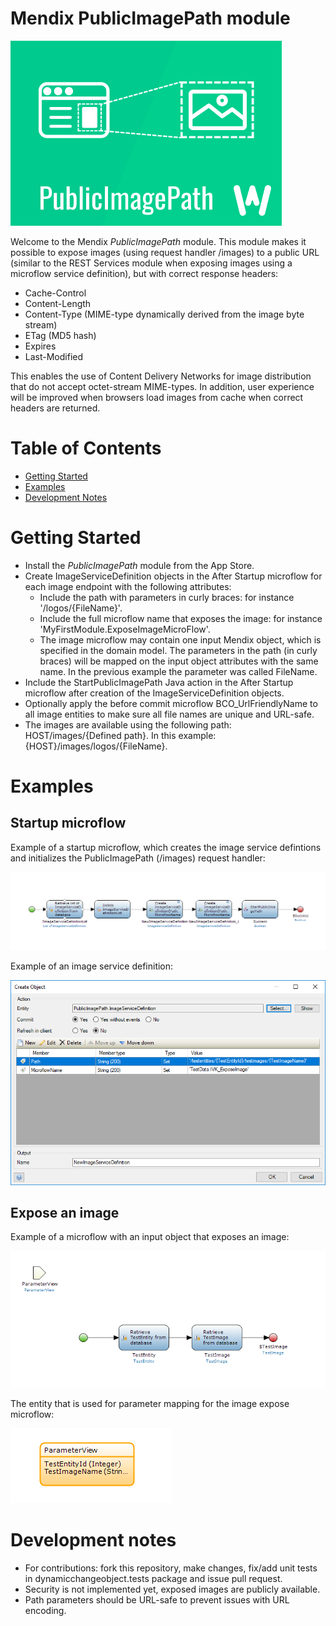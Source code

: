 # Mendix PublicImagePath module

![DynamicChangeObject logo][1]

Welcome to the Mendix *PublicImagePath* module. This module makes it possible to expose images (using request handler /images) to a public URL (similar to the REST Services module when exposing images using a microflow service definition), but with correct response headers:
* Cache-Control
* Content-Length
* Content-Type (MIME-type dynamically derived from the image byte stream)
* ETag (MD5 hash)
* Expires
* Last-Modified

This enables the use of Content Delivery Networks for image distribution that do not accept octet-stream MIME-types. In addition, user experience will be improved when browsers load images from cache when correct headers are returned.

# Table of Contents

* [Getting Started](#getting-started)
* [Examples](#examples)
* [Development Notes](#development-notes)

# Getting Started

* Install the *PublicImagePath* module from the App Store.
* Create ImageServiceDefinition objects in the After Startup microflow for each image endpoint with the following attributes:
	* Include the path with parameters in curly braces: for instance '/logos/{FileName}'.
	* Include the full microflow name that exposes the image: for instance 'MyFirstModule.ExposeImageMicroFlow'.
	* The image microflow may contain one input Mendix object, which is specified in the domain model. The parameters in the path (in curly braces) will be mapped on the input object attributes with the same name. In the previous example the parameter was called FileName.
* Include the StartPublicImagePath Java action in the After Startup microflow after creation of the ImageServiceDefinition objects.
* Optionally apply the before commit microflow BCO_UrlFriendlyName to all image entities to make sure all file names are unique and URL-safe.
* The images are available using the following path: HOST/images/{Defined path}. In this example: {HOST}/images/logos/{FileName}.

# Examples

## Startup microflow

Example of a startup microflow, which creates the image service defintions and initializes the PublicImagePath (/images) request handler:

![Startup microflow example][2]

Example of an image service definition:

![Image service definition example][3]

## Expose an image

Example of a microflow with an input object that exposes an image:

![Image expose microflow][4]

The entity that is used for parameter mapping for the image expose microflow:

![Image expose microflow][5]

# Development notes

* For contributions: fork this repository, make changes, fix/add unit tests in dynamicchangeobject.tests package and issue pull request.
* Security is not implemented yet, exposed images are publicly available.
* Path parameters should be URL-safe to prevent issues with URL encoding.


[1]: https://github.com/WebFlight/PublicImagePath/blob/master/docs/PublicImagePath.PNG
[2]: https://github.com/WebFlight/PublicImagePath/blob/master/docs/Capture_StartupMicroflow.PNG
[3]: https://github.com/WebFlight/PublicImagePath/blob/master/docs/Capture_CreateImageServiceDefinition.PNG
[4]: https://github.com/WebFlight/PublicImagePath/blob/master/docs/Capture_ExposeImageMicroflow.PNG
[5]: https://github.com/WebFlight/PublicImagePath/blob/master/docs/Capture_InputParameter.PNG